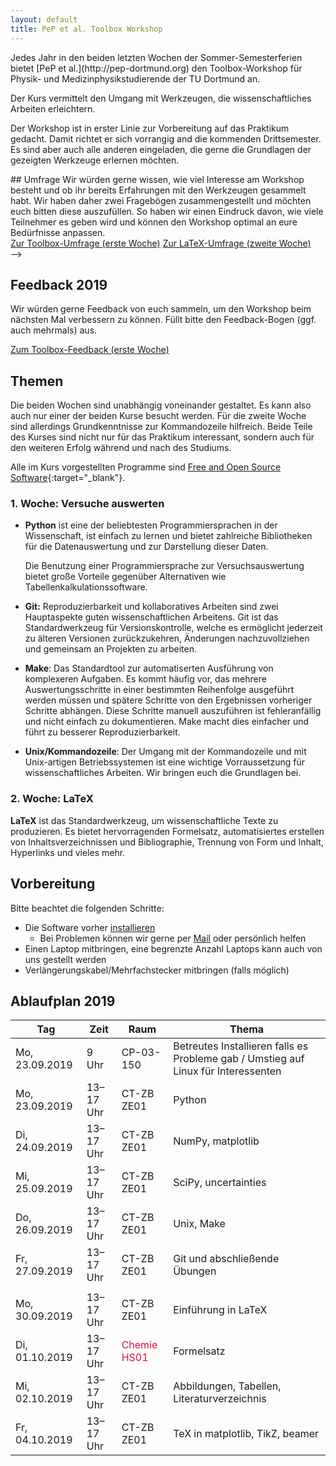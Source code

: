 ```yaml
---
layout: default
title: PeP et al. Toolbox Workshop
---
```


<p class="lead" markdown="1">
Jedes Jahr in den beiden letzten Wochen der Sommer-Semesterferien bietet [PeP et al.](http://pep-dortmund.org) den Toolbox-Workshop für Physik- und Medizinphysikstudierende der TU Dortmund an.
</p>

Der Kurs vermittelt den Umgang mit Werkzeugen, die wissenschaftliches Arbeiten erleichtern.

Der Workshop ist in erster Linie zur Vorbereitung auf das Praktikum gedacht.
Damit richtet er sich vorrangig and die kommenden Drittsemester.
Es sind aber auch alle anderen eingeladen, die gerne die Grundlagen der gezeigten Werkzeuge erlernen möchten.

<!-->## Umfrage

Wir würden gerne wissen, wie viel Interesse am Workshop besteht und ob ihr bereits Erfahrungen mit den Werkzeugen gesammelt habt.
Wir haben daher zwei Fragebögen zusammengestellt und möchten euch bitten diese auszufüllen.
So haben wir einen Eindruck davon, wie viele Teilnehmer es geben wird und können den Workshop optimal an eure Bedürfnisse anpassen.

<div class="text-center mb-3">
<a target="_blank" role="button" class="btn btn-primary" href="https://docs.google.com/forms/d/e/1FAIpQLScEiJAjZ15GwU1AlUHxKDMy1EVIZyJLLSalU44yJ5okiLycGQ/viewform">Zur Toolbox-Umfrage (erste Woche)</a>
<a target="_blank" role="button" class="btn btn-primary" href="https://docs.google.com/forms/d/e/1FAIpQLScqaghd0MRwaSJRCZTTSN1_hFqM0SZqVhLAQ27XtKj0MsbDCA/viewform">Zur LaTeX-Umfrage (zweite Woche)</a>
</div>
-->

## Feedback 2019

Wir würden gerne Feedback von euch sammeln, um den Workshop beim nächsten Mal verbessern zu können.
Füllt bitte den Feedback-Bogen (ggf. auch mehrmals) aus.

<div class="text-center">
<a type="button" class="btn btn-primary" href="https://docs.google.com/forms/d/e/1FAIpQLScbo52AI3tE_TDHuqLhgmOiQe3hki2Eaa45OAY4KhBu7w0ZYA/viewform">Zum Toolbox-Feedback (erste Woche)</a>
<!-- <a type="button" class="btn btn-primary" href="https://docs.google.com/forms/d/e/1FAIpQLSdFGdAdXCpa9KmN0R17I5qEWwlSS7t4UDjZOzcZugsAeoGaVg/viewform">Zum LaTeX-Feedback (zweite Woche)</a> -->
</div>


## Themen

Die beiden Wochen sind unabhängig voneinander gestaltet.
Es kann also auch nur einer der beiden Kurse besucht werden.
Für die zweite Woche sind allerdings Grundkenntnisse zur Kommandozeile hilfreich.
Beide Teile des Kurses sind nicht nur für das Praktikum interessant, sondern auch für den weiteren Erfolg während und nach des Studiums.

Alle im Kurs vorgestellten Programme sind [Free and Open Source Software](https://en.wikipedia.org/wiki/Free_and_open-source_software){:target="_blank"}.


### 1. Woche: Versuche auswerten

* **Python** ist eine der beliebtesten Programmiersprachen in der Wissenschaft, ist einfach zu lernen und bietet zahlreiche Bibliotheken für die Datenauswertung und zur Darstellung dieser Daten.

  Die Benutzung einer Programmiersprache zur Versuchsauswertung bietet große Vorteile gegenüber Alternativen wie Tabellenkalkulationssoftware.

* **Git:** Reproduzierbarkeit und kollaboratives Arbeiten sind zwei Hauptaspekte guten wissenschaftlichen Arbeitens.
  Git ist das Standardwerkzeug für Versionskontrolle, welche es ermöglicht jederzeit zu älteren Versionen zurückzukehren, Änderungen nachzuvollziehen und gemeinsam an Projekten zu arbeiten.

* **Make**: Das Standardtool zur automatiserten Ausführung von komplexeren Aufgaben.
  Es kommt häufig vor, das mehrere Auswertungsschritte in einer bestimmten Reihenfolge ausgeführt werden müssen und spätere Schritte von den Ergebnissen vorheriger Schritte abhängen. Diese Schritte manuell auszuführen ist fehleranfällig und nicht einfach zu dokumentieren. Make macht dies einfacher und führt zu besserer Reproduzierbarkeit.

* **Unix/Kommandozeile**: Der Umgang mit der Kommandozeile und mit Unix-artigen Betriebssystemen ist eine wichtige Vorraussetzung für wissenschaftliches Arbeiten. Wir bringen euch die Grundlagen bei.


### 2. Woche: LaTeX

**LaTeX** ist das Standardwerkzeug, um wissenschaftliche Texte zu produzieren.
Es bietet hervorragenden Formelsatz, automatisiertes erstellen von Inhaltsverzeichnissen und Bibliographie, Trennung von Form und Inhalt, Hyperlinks und vieles mehr.

## Vorbereitung

Bitte beachtet die folgenden Schritte:

- Die Software vorher [installieren](/install)
    - Bei Problemen können wir gerne per [Mail](about.html) oder persönlich helfen
- Einen Laptop mitbringen, eine begrenzte Anzahl Laptops kann auch von uns gestellt werden
- Verlängerungskabel/Mehrfachstecker mitbringen (falls möglich)

<!-- - Bei Interesse am betreuten Installieren am Freitag eine kurze [Mail](mailto:toolbox-pep-dortmund@googlegroups.com) an uns mit dem Grund der Teilnahme:
    - Programme Installieren: Windows/Mac/Linux
    - Dualboot -->


## Ablaufplan 2019

<table class="table table-hover">
<thead>
  <tr>
  <th>Tag</th>
  <th>Zeit</th>
  <th>Raum</th>
  <th>Thema</th>
  </tr>
</thead>
<tbody>
<!--  <tr>
  <td><span style="color:crimson"> Fr, 20.09.2019</span></td>
  <td><span style="color:crimson"> 10:15 Uhr</span></td>
  <td><span style="color:crimson"> CP-03-150</span></td>
  <td><span style="color:crimson"> Betreutes Installieren sämtlicher Programme / Umstieg auf Linux für Interessenten</span></td>
  </tr> -->
  <tr>
  <td>Mo, 23.09.2019</td>
  <td>9 Uhr</td>
  <td>CP-03-150</td>
  <td>Betreutes Installieren falls es Probleme gab / Umstieg auf Linux für Interessenten</td>
  </tr>
  <tr>
  <td>Mo, 23.09.2019</td>
  <td>13–17 Uhr</td>
  <td>CT-ZB ZE01</td>
  <td>Python</td>
  </tr>
  <tr>
  <td>Di, 24.09.2019</td>
  <td>13–17 Uhr</td>
  <td>CT-ZB ZE01</td>
  <td>NumPy, matplotlib</td>
  </tr>
  <tr>
  <td>Mi, 25.09.2019</td>
  <td>13–17 Uhr</td>
  <td>CT-ZB ZE01</td>
  <td>SciPy, uncertainties</td>
  </tr>
  <tr>
  <td>Do, 26.09.2019</td>
  <td>13–17 Uhr</td>
  <td>CT-ZB ZE01</td>
  <td>Unix, Make</td>
  </tr>
  <tr>
  <td>Fr, 27.09.2019</td>
  <td>13–17 Uhr</td>
  <td>CT-ZB ZE01</td>
  <td>Git und abschließende Übungen</td>
  </tr>
  <tr>
  <td></td>
  <td></td>
  <td></td>
  <td></td>
  </tr>
  <tr>
  <td>Mo, 30.09.2019</td>
  <td>13–17 Uhr</td>
  <td>CT-ZB ZE01</td>
  <td>Einführung in LaTeX</td>
  </tr>
  <tr>
  <td>Di, 01.10.2019</td>
  <td>13–17 Uhr</td>
  <td><span style="color:crimson"> Chemie HS01 </span></td>
  <td>Formelsatz</td>
  </tr>
  <tr>
  <td>Mi, 02.10.2019</td>
  <td>13–17 Uhr</td>
  <td>CT-ZB ZE01</td>
  <td>Abbildungen, Tabellen, Literaturverzeichnis</td>
  </tr>
  <tr>
  <td>Fr, 04.10.2019</td>
  <td>13–17 Uhr</td>
  <td>CT-ZB ZE01</td>
  <td>TeX in matplotlib, TikZ, beamer</td>
  </tr>
</tbody>
</table>
